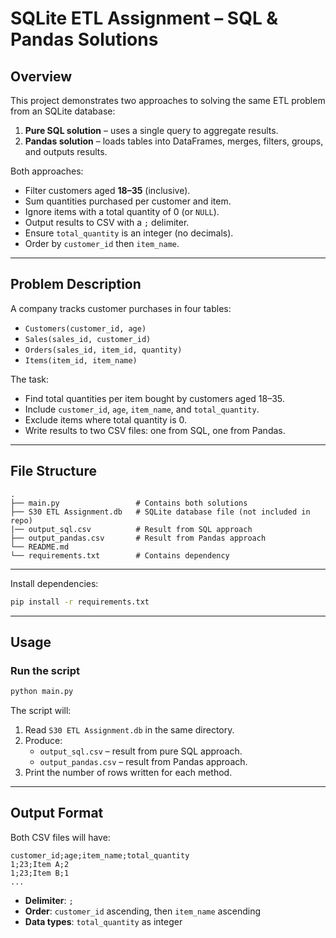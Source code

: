 # SQLite ETL Assignment – SQL & Pandas Solutions

## Overview
This project demonstrates two approaches to solving the same ETL problem from an SQLite database:

1. **Pure SQL solution** – uses a single query to aggregate results.
2. **Pandas solution** – loads tables into DataFrames, merges, filters, groups, and outputs results.

Both approaches:
- Filter customers aged **18–35** (inclusive).
- Sum quantities purchased per customer and item.
- Ignore items with a total quantity of 0 (or `NULL`).
- Output results to CSV with a `;` delimiter.
- Ensure `total_quantity` is an integer (no decimals).
- Order by `customer_id` then `item_name`.

---

## Problem Description
A company tracks customer purchases in four tables:
- `Customers(customer_id, age)`
- `Sales(sales_id, customer_id)`
- `Orders(sales_id, item_id, quantity)`
- `Items(item_id, item_name)`

The task:
- Find total quantities per item bought by customers aged 18–35.
- Include `customer_id`, `age`, `item_name`, and `total_quantity`.
- Exclude items where total quantity is 0.
- Write results to two CSV files: one from SQL, one from Pandas.

---

## File Structure
```
.
├── main.py                 # Contains both solutions
├── S30 ETL Assignment.db   # SQLite database file (not included in repo)
|── output_sql.csv          # Result from SQL approach
├── output_pandas.csv       # Result from Pandas approach
└── README.md               
└── requirements.txt        # Contains dependency
```

---
Install dependencies:
```bash
pip install -r requirements.txt
```

---

## Usage
### Run the script
```bash
python main.py
```

The script will:
1. Read `S30 ETL Assignment.db` in the same directory.
2. Produce:
   - `output_sql.csv` – result from pure SQL approach.
   - `output_pandas.csv` – result from Pandas approach.
3. Print the number of rows written for each method.

---

## Output Format
Both CSV files will have:
```text
customer_id;age;item_name;total_quantity
1;23;Item A;2
1;23;Item B;1
...
```
- **Delimiter**: `;`
- **Order**: `customer_id` ascending, then `item_name` ascending
- **Data types**: `total_quantity` as integer
